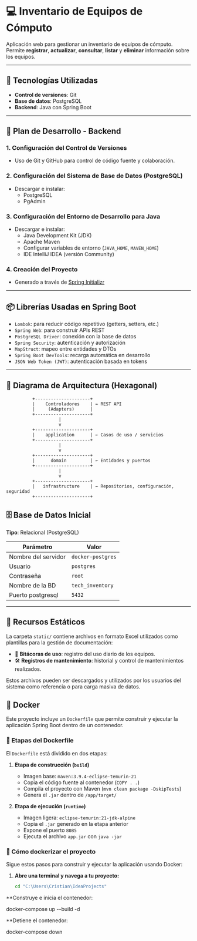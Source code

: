 # 💻 Inventario de Equipos de Cómputo

Aplicación web para gestionar un inventario de equipos de cómputo.  
Permite **registrar**, **actualizar**, **consultar**, **listar** y **eliminar** información sobre los equipos.

---

## 🚀 Tecnologías Utilizadas

- **Control de versiones**: Git
- **Base de datos**: PostgreSQL
- **Backend**: Java con Spring Boot

---

## 🧩 Plan de Desarrollo - Backend

### 1. Configuración del Control de Versiones

- Uso de Git y GitHub para control de código fuente y colaboración.

### 2. Configuración del Sistema de Base de Datos (PostgreSQL)

- Descargar e instalar:
  - PostgreSQL
  - PgAdmin

### 3. Configuración del Entorno de Desarrollo para Java

- Descargar e instalar:
  - Java Development Kit (JDK)
  - Apache Maven
  - Configurar variables de entorno (`JAVA_HOME`, `MAVEN_HOME`)
  - IDE IntelliJ IDEA (versión Community)

### 4. Creación del Proyecto

- Generado a través de [Spring Initializr](https://start.spring.io)

---

## 📦 Librerías Usadas en Spring Boot

- `Lombok`: para reducir código repetitivo (getters, setters, etc.)
- `Spring Web`: para construir APIs REST
- `PostgreSQL Driver`: conexión con la base de datos
- `Spring Security`: autenticación y autorización
- `MapStruct`: mapeo entre entidades y DTOs
- `Spring Boot DevTools`: recarga automática en desarrollo
- `JSON Web Token (JWT)`: autenticación basada en tokens

---

## 🧱 Diagrama de Arquitectura (Hexagonal)

              +---------------------+
              |    Controladores    | ← REST API
              |     (Adapters)      |
              +---------------------+
                        |
                        v
              +---------------------+
              |    application      | ← Casos de uso / servicios
              +---------------------+
                        |
                        v
              +---------------------+
              |      domain         | ← Entidades y puertos
              +---------------------+
                        |
                        v
              +---------------------+
              |   infrastructure    | ← Repositorios, configuración, seguridad
              +---------------------+

## 🗄️ Base de Datos Inicial

**Tipo**: Relacional (PostgreSQL)

| Parámetro              | Valor              |
|------------------------|--------------------|
| Nombre del servidor    | `docker-postgres`  |
| Usuario                | `postgres`         |
| Contraseña             | `root`             |
| Nombre de la BD        | `tech_inventory`   |
| Puerto postgresql      | `5432`   |

---

## 📁 Recursos Estáticos

La carpeta `static/` contiene archivos en formato Excel utilizados como plantillas para la gestión de documentación:

- 📝 **Bitácoras de uso**: registro del uso diario de los equipos.
- 🛠️ **Registros de mantenimiento**: historial y control de mantenimientos realizados.

Estos archivos pueden ser descargados y utilizados por los usuarios del sistema como referencia o para carga masiva de datos.


## 🐳 Docker

Este proyecto incluye un `Dockerfile` que permite construir y ejecutar la aplicación Spring Boot dentro de un contenedor.

### 🧱 Etapas del Dockerfile

El `Dockerfile` está dividido en dos etapas:

1. **Etapa de construcción (`build`)**
   - Imagen base: `maven:3.9.4-eclipse-temurin-21`
   - Copia el código fuente al contenedor (`COPY . .`)
   - Compila el proyecto con Maven (`mvn clean package -DskipTests`)
   - Genera el `.jar` dentro de `/app/target/`

2. **Etapa de ejecución (`runtime`)**
   - Imagen ligera: `eclipse-temurin:21-jdk-alpine`
   - Copia el `.jar` generado en la etapa anterior
   - Expone el puerto `8085`
   - Ejecuta el archivo `app.jar` con `java -jar`
  
### 🚀 Cómo dockerizar el proyecto

Sigue estos pasos para construir y ejecutar la aplicación usando Docker:

1. **Abre una terminal y navega a tu proyecto:**

   ```bash
   cd "C:\Users\Cristian\IdeaProjects"

**Construye e inicia el contenedor:

   docker-compose up --build -d

**Detiene el contenedor:

   docker-compose down 

